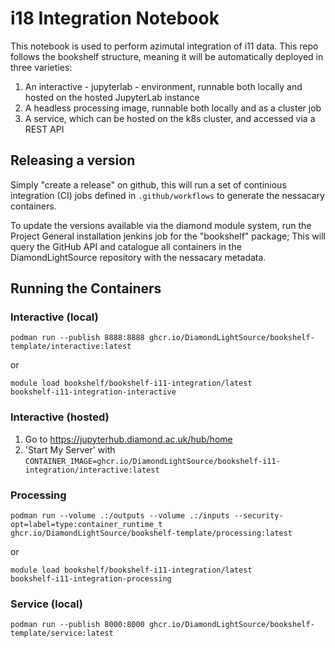 # i18 Integration Notebook

This notebook is used to perform azimutal integration of i11 data. This repo follows the bookshelf structure, meaning it will be automatically deployed in three varieties:

1. An interactive - jupyterlab - environment, runnable both locally and hosted on the hosted JupyterLab instance
2. A headless processing image, runnable both locally and as a cluster job
3. A service, which can be hosted on the k8s cluster, and accessed via a REST API

## Releasing a version

Simply "create a release" on github, this will run a set of continious integration (CI) jobs defined in `.github/workflows` to generate the nessacary containers.

To update the versions available via the diamond module system, run the Project General installation jenkins job for the "bookshelf" package;
This will query the GitHub API and catalogue all containers in the DiamondLightSource repository with the nessacary metadata.

## Running the Containers

### Interactive (local)

```
podman run --publish 8888:8888 ghcr.io/DiamondLightSource/bookshelf-template/interactive:latest
```
or
```
module load bookshelf/bookshelf-i11-integration/latest
bookshelf-i11-integration-interactive
```

### Interactive (hosted)

1.  Go to https://jupyterhub.diamond.ac.uk/hub/home
2.  'Start My Server' with `CONTAINER_IMAGE=ghcr.io/DiamondLightSource/bookshelf-i11-integration/interactive:latest`

### Processing

```
podman run --volume .:/outputs --volume .:/inputs --security-opt=label=type:container_runtime_t ghcr.io/DiamondLightSource/bookshelf-template/processing:latest
```
or
```
module load bookshelf/bookshelf-i11-integration/latest
bookshelf-i11-integration-processing
```

### Service (local)

```
podman run --publish 8000:8000 ghcr.io/DiamondLightSource/bookshelf-template/service:latest
```
